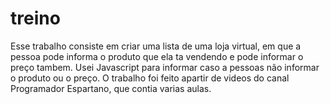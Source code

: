 # treino  

Esse trabalho consiste em criar uma lista de uma loja virtual, em que a pessoa pode informa o produto que ela ta vendendo e pode informar o preço tambem. Usei Javascript para informar caso a pessoas não informar o produto ou o preço. O trabalho foi feito apartir de videos do canal Programador Espartano, que contia varias aulas.
